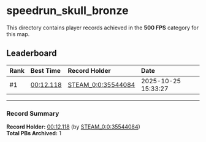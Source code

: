 # speedrun_skull_bronze

This directory contains player records achieved in the **500 FPS** category for this map.

## Leaderboard

| Rank | Best Time | Record Holder | Date                |
| :--- | :-------- | :------------ | :------------------ |
| #1   | [00:12.118](./00012118_STEAM_0_0_35544084_20251025-153327.zip) | [STEAM_0:0:35544084](https://speedrun16.com/profile/STEAM_0:0:35544084)   | 2025-10-25 15:33:27 |

---

### Record Summary
**Record Holder:** [00:12.118](./00012118_STEAM_0_0_35544084_20251025-153327.zip) (by [STEAM_0:0:35544084](https://speedrun16.com/profile/STEAM_0:0:35544084))  
**Total PBs Archived:** 1